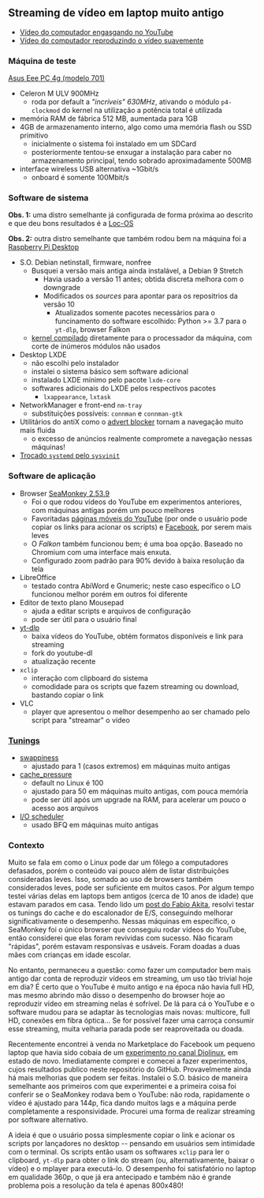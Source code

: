 ## Streaming de vídeo em laptop muito antigo

* [Vídeo do computador engasgando no YouTube](https://drive.google.com/file/d/13hOumPMO-s5PBKxSDxw2UgU5GHPnHk0g/view?usp=sharing)
* [Vídeo do computador reproduzindo o vídeo suavemente](https://drive.google.com/file/d/1754jjdy9fZNnqHfpviIcOxxF179Erfey/view?usp=sharing)

### Máquina de teste

[Asus Eee PC 4g (modelo 701)](https://icecat.biz/br/p/asus/eeepc4g-bk054/eee+pc-notebooks-eee+pc+4g-1621096.html)

* Celeron M ULV 900MHz
  * roda por default a _"incríveis" 630MHz_, ativando o módulo `p4-clockmod` do kernel na utilização a potência total é utilizada
* memória RAM de fábrica 512 MB, aumentada para 1GB
* 4GB de armazenamento interno, algo como uma memória flash ou SSD primitivo
  * inicialmente o sistema foi instalado em um SDCard
  * posteriormente tentou-se enxugar a instalação para caber no armazenamento principal, tendo sobrado aproximadamente 500MB
* interface wireless USB alternativa ~1Gbit/s
  * onboard é somente 100Mbit/s

### Software de sistema 

**Obs. 1:** uma distro semelhante já configurada de forma próxima ao descrito e que deu bons resultados é a [Loc-OS](https://loc-os.sourceforge.io/)

**Obs. 2:** outra distro semelhante que também rodou bem na máquina foi a  [Raspberry Pi Desktop](https://www.raspberrypi.com/software/raspberry-pi-desktop/)

* S.O. Debian netinstall, firmware, nonfree 
  * Busquei a versão mais antiga ainda instalável, a Debian 9 Stretch
    * Havia usado a versão 11 antes; obtida discreta melhora com o downgrade
    * Modificados os _sources_ para apontar para os repositrios da versão 10
      * Atualizados somente pacotes necessários para o funcinamento do software escolhido: Python >= 3.7 para o `yt-dlp`, browser Falkon
  * [kernel compilado](https://github.com/EdyKnopfler/compilando-kernel) diretamente para o processador da máquina, com corte de inúmeros módulos não usados
* Desktop LXDE
  * não escolhi pelo instalador
  * instalei o sistema básico sem software adicional
  * instalado LXDE mínimo pelo pacote `lxde-core`
  * softwares adicionais do LXDE pelos respectivos pacotes
    * `lxappearance`, `lxtask`
* NetworkManager e front-end `nm-tray`
  * substituições possíveis: `connman` e `connman-gtk`
* Utilitários do antiX como o [advert blocker](https://github.com/antiX-Linux/advert-block-antix) tornam a navegação muito mais fluida
  * o excesso de anúncios realmente compromete a navegação nessas máquinas!
* [Trocado `systemd` pelo `sysvinit`](https://wiki.debian.org/Init)

### Software de aplicação

* Browser [SeaMonkey 2.53.9](http://ftp.mozilla.org/pub/mozilla.org/seamonkey/releases/)
   * Foi o que rodou vídeos do YouTube em experimentos anteriores, com máquinas antigas porém um pouco melhores
   * Favoritadas [páginas móveis do YouTube](https://m.youtube.com/?persist_app=1&app=m) (por onde o usuário pode copiar os links para acionar os scripts) e [Facebook](https://m.facebook.com/), por serem mais leves
    * O _Falkon_ também funcionou bem; é uma boa opção. Baseado no Chromium com uma interface mais enxuta.
    * Configurado zoom padrão para 90% devido à baixa resolução da tela
* LibreOffice
   * testado contra AbiWord e Gnumeric; neste caso específico o LO funcionou melhor porém em outros foi diferente
* Editor de texto plano Mousepad
  * ajuda a editar scripts e arquivos de configuração
  * pode ser útil para o usuário final
* [yt-dlp](https://github.com/yt-dlp/yt-dlp/releases)
  * baixa vídeos do YouTube, obtém formatos disponíveis e link para streaming
  * fork do youtube-dl
  * atualização recente
* `xclip`
  * interação com clipboard do sistema
  * comodidade para os scripts que fazem streaming ou download, bastando copiar o link
* VLC
  * player que apresentou o melhor desempenho ao ser chamado pelo script para "streamar" o vídeo

### [Tunings](https://www.akitaonrails.com/2017/01/17/optimizing-linux-for-slow-computers)

* [swappiness](https://www.google.com/search?client=firefox-b-d&q=swappiness)
  * ajustado para 1 (casos extremos) em máquinas muito antigas
* [cache_pressure](https://www.linuxadictos.com/en/cache-pressure-optimizes-linux-performance.html)
  * default no Linux é 100
  * ajustado para 50 em máquinas muito antigas, com pouca memória
  * pode ser útil após um upgrade na RAM, para acelerar um pouco o acesso aos arquivos
* [I/O scheduler](https://www.cloudbees.com/blog/linux-io-scheduler-tuning)
  * usado BFQ em máquinas muito antigas

### Contexto

Muito se fala em como o Linux pode dar um fôlego a computadores defasados, porém o conteúdo vai pouco além de listar distribuições consideradas leves. Isso, somado ao uso de browsers também considerados leves, pode ser suficiente em muitos casos. Por algum tempo testei várias delas em laptops bem antigos (cerca de 10 anos de idade) que estavam parados em casa. Tendo lido um [post do Fabio Akita](https://www.akitaonrails.com/2017/01/17/optimizing-linux-for-slow-computers), resolvi testar os tunings do cache e do escalonador de E/S, conseguindo melhorar significativamente o desempenho. Nessas máquinas em específico, o SeaMonkey foi o único browser que conseguiu rodar vídeos do YouTube, então considerei que elas foram revividas com sucesso. Não ficaram "rápidas", porém estavam responsivas e usáveis. Foram doadas a duas mães com crianças em idade escolar.

No entanto, permaneceu a questão: como fazer um computador bem mais antigo dar conta de reproduzir vídeos em streaming, um uso tão trivial hoje em dia? É certo que o YouTube é muito antigo e na época não havia full HD, mas mesmo abrindo mão disso o desempenho do browser hoje ao reproduzir vídeo em streaming nelas é sofrível. De lá para cá o YouTube e o software mudou para se adaptar às tecnologias mais novas: multicore, full HD, conexões em fibra óptica... Se for possível fazer uma carroça consumir esse streaming, muita velharia parada pode ser reaproveitada ou doada.

Recentemente encontrei à venda no Marketplace do Facebook um pequeno laptop que havia sido cobaia de um [experimento no canal Diolinux](https://www.youtube.com/watch?v=2Pms0HOFSng), em estado de novo. Imediatamente comprei e comecei a fazer experimentos, cujos resultados publico neste repositório do GitHub. Provavelmente ainda há mais melhorias que podem ser feitas. Instalei o S.O. básico de maneira semelhante aos primeiros com que experimentei e a primeira coisa foi conferir se o SeaMonkey rodava bem o YouTube: não roda, rapidamente o vídeo é ajustado para 144p, fica dando muitos lags e a máquina perde completamente a responsividade. Procurei uma forma de realizar streaming por software alternativo.

A ideia é que o usuário possa simplesmente copiar o link e acionar os scripts por lançadores no desktop -- pensando em usuários sem intimidade com o terminal. Os scripts então usam os softwares `xclip` para ler o clipboard, `yt-dlp` para obter o link do stream (ou, alternativamente, baixar o vídeo) e o mplayer para executá-lo. O desempenho foi satisfatório no laptop em qualidade 360p, o que já era antecipado e também não é grande problema pois a resolução da tela é apenas 800x480!
